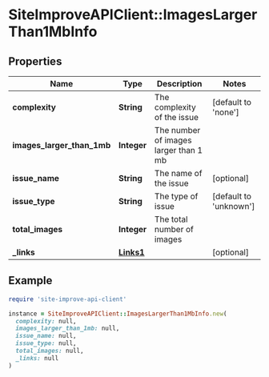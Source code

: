 # SiteImproveAPIClient::ImagesLargerThan1MbInfo

## Properties

| Name | Type | Description | Notes |
| ---- | ---- | ----------- | ----- |
| **complexity** | **String** | The complexity of the issue | [default to &#39;none&#39;] |
| **images_larger_than_1mb** | **Integer** | The number of images larger than 1 mb |  |
| **issue_name** | **String** | The name of the issue | [optional] |
| **issue_type** | **String** | The type of issue | [default to &#39;unknown&#39;] |
| **total_images** | **Integer** | The total number of images |  |
| **_links** | [**Links1**](Links1.md) |  | [optional] |

## Example

```ruby
require 'site-improve-api-client'

instance = SiteImproveAPIClient::ImagesLargerThan1MbInfo.new(
  complexity: null,
  images_larger_than_1mb: null,
  issue_name: null,
  issue_type: null,
  total_images: null,
  _links: null
)
```

